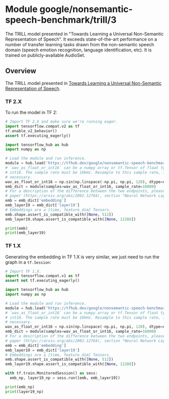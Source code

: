 # Module google/nonsemantic-speech-benchmark/trill/3
The TRILL model presented in "Towards Learning a Universal Non-Semantic Representation of Speech".
It exceeds state-of-the-art performance on a number of transfer learning tasks
drawn from the non-semantic speech domain (speech emotion recognition, language
identification, etc). It is trained on publicly-available AudioSet.

<!-- asset-path: internal -->
<!-- module-type: audio-embedding -->
<!-- fine-tunable: true -->
<!-- format: saved_model_2 -->
<!-- network-architecture: ResNet -->
<!-- dataset: AudioSet -->

## Overview

The TRILL model presented in [Towards Learning a Universal Non-Semantic Representation of Speech](http://arxiv.org/abs/2002.12764).
### TF 2.X

To run the model in TF 2:

```python
# Import TF 2.X and make sure we're running eager.
import tensorflow.compat.v2 as tf
tf.enable_v2_behavior()
assert tf.executing_eagerly()

import tensorflow_hub as hub
import numpy as np

# Load the module and run inference.
module = hub.load('https://tfhub.dev/google/nonsemantic-speech-benchmark/trill/3')
# `wav_as_float_or_int16` can be a numpy array or tf.Tensor of float type or
# int16. The sample rate must be 16kHz. Resample to this sample rate, if
# necessary.
wav_as_float_or_int16 = np.sin(np.linspace(-np.pi, np.pi, 128), dtype=np.float32)
emb_dict = module(samples=wav_as_float_or_int16, sample_rate=16000)
# For a description of the difference between the two endpoints, please see our
# paper (https://arxiv.org/abs/2002.12764), section "Neural Network Layer".
emb = emb_dict['embedding']
emb_layer19 = emb_dict['layer19']
# Embeddings are a [time, feature_dim] Tensors.
emb.shape.assert_is_compatible_with([None, 512])
emb_layer19.shape.assert_is_compatible_with([None, 12288])

print(emb)
print(emb_layer19)
```

### TF 1.X

Generating the embedding in TF 1.X is very similar, we just need to run the
graph in a `tf.Session`:

```python
# Import TF 1.X.
import tensorflow.compat.v1 as tf
assert not tf.executing_eagerly()

import tensorflow_hub as hub
import numpy as np

# Load the module and run inference.
module = hub.load('https://tfhub.dev/google/nonsemantic-speech-benchmark/trill/3')
# `wav_as_float_or_int16` can be a numpy array or tf.Tensor of float type or
# int16. The sample rate must be 16kHz. Resample to this sample rate, if
# necessary.
wav_as_float_or_int16 = np.sin(np.linspace(-np.pi, np.pi, 128), dtype=np.float32)
emb_dict = module(samples=wav_as_float_or_int16, sample_rate=16000)
# For a description of the difference between the two endpoints, please see our
# paper (https://arxiv.org/abs/2002.12764), section "Neural Network Layer".
emb = emb_dict['embedding']
emb_layer19 = emb_dict['layer19']
# Embeddings are a [time, feature_dim] Tensors.
emb.shape.assert_is_compatible_with([None, 512])
emb_layer19.shape.assert_is_compatible_with([None, 12288])

with tf.train.MonitoredSession() as sess:
  emb_np, layer19_np = sess.run([emb, emb_layer19])

print(emb_np)
print(layer19_np)
```
